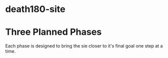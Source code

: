 # death180-site


# Three Planned Phases
Each phase is designed to bring the sie closer to it's final goal one step at a time.
